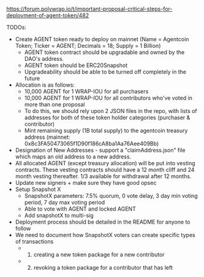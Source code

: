 https://forum.polywrap.io/t/important-proposal-critical-steps-for-deployment-of-agent-token/482

TODOs:
* Create AGENT token ready to deploy on mainnet (Name = Agentcoin Token; Ticker = AGENT; Decimals = 18; Supply = 1 Billion)
  * AGENT token contract should be upgradable and owned by the DAO's address.
  * AGENT token should be ERC20Snapshot
  * Upgradeability should be able to be turned off completely in the future
* Allocation is as follows:
  * 10,000 AGENT for 1 WRAP-IOU for all purchasers
  * 10,000 AGENT for 1 WRAP-IOU for all contributors who've voted in more than one proposal
  * To do this, we should rely upon 2 JSON files in the repo, with lists of addresses for both of these token holder categories (purchaser & contributor)
  * Mint remaining supply (1B total supply) to the agentcoin treasury address (mainnet: 0x8c3FA50473065f1D90f186cA8ba1Aa76Aee409Bb)
* Designation of New Addresses - support a "claimAddress.json" file which maps an old address to a new address.
* All allocated AGENT (except treasury allocation) will be put into vesting contracts. These vesting contracts should have a 12 month cliff and 24 month vesting thereafter. 1/3 available for withdrawal after 12 months.
* Update new signers + make sure they have good opsec
* Setup Snapshot X
  * SnapshotX parameters: 7.5% quorum, 0 vote delay, 3 day min voting period, 7 day max voting period
  * Able to vote with AGENT and locked AGENT
  * Add snapshotX to multi-sig
* Deployment process should be detailed in the README for anyone to follow
* We need to document how SnapshotX voters can create specific types of transactions
  * 1. creating a new token package for a new contributor
  * 2. revoking a token package for a contributor that has left
